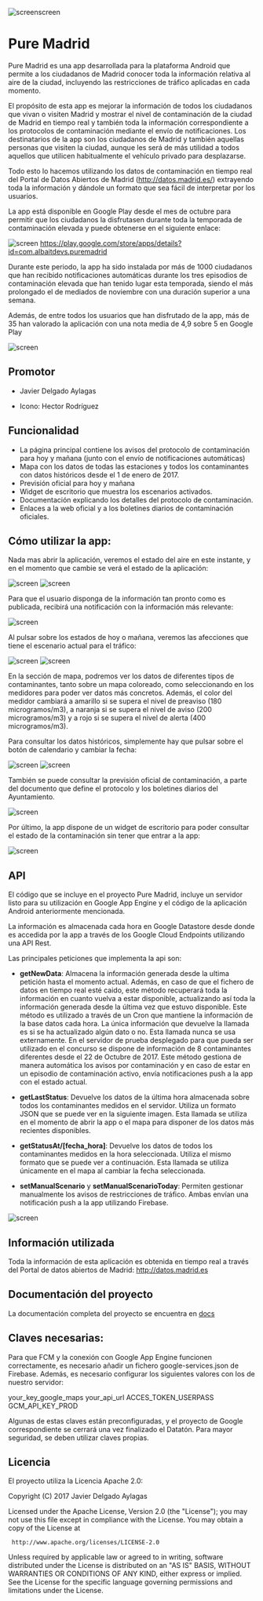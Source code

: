 
![screenscreen](docs/Screenshot_20171130-084253.png)

# Pure Madrid

Pure Madrid es una app desarrollada para la plataforma Android que permite a los ciudadanos de Madrid conocer toda la información relativa al aire de la ciudad, incluyendo las restricciones de tráfico aplicadas en cada momento.

El propósito de esta app es mejorar la información de todos los ciudadanos que vivan o visiten Madrid y mostrar el nivel de contaminación de la ciudad de Madrid en tiempo real y también toda la información correspondiente a los protocolos de contaminación mediante el envío de notificaciones. Los destinatarios de la app son los ciudadanos de Madrid y también aquellas personas que visiten la ciudad, aunque les será de más utilidad a todos aquellos que utilicen habitualmente el vehículo privado para desplazarse. 

Todo esto lo hacemos utilizando los datos de contaminación en tiempo real del Portal de Datos Abiertos de Madrid (http://datos.madrid.es/) extrayendo toda la información y dándole un formato que sea fácil de interpretar por los usuarios.

La app está disponible en Google Play desde el mes de octubre para permitir que los ciudadanos la disfrutasen durante toda la temporada de contaminación elevada y puede obtenerse en el siguiente enlace:

![screen](docs/google-play-badge.png)
https://play.google.com/store/apps/details?id=com.albaitdevs.puremadrid

Durante este periodo, la app ha sido instalada por más de 1000 ciudadanos que han recibido notificaciones automáticas durante los tres episodios de contaminación elevada que han tenido lugar esta temporada, siendo el más prolongado el de mediados de noviembre con una duración superior a una semana.

Además, de entre todos los usuarios que han disfrutado de la app, más de 35 han valorado la aplicación con una nota media de 4,9 sobre 5 en Google Play

![screen](docs/Screenshot_20171130-084103.png)

## Promotor

* Javier Delgado Aylagas

* Icono: Hector Rodríguez


## Funcionalidad

* La página principal contiene los avisos del protocolo de contaminación para hoy y mañana (junto con el envío de notificaciones automáticas)
* Mapa con los datos de todas las estaciones y todos los contaminantes con datos históricos desde el 1 de enero de 2017.
* Previsión oficial para hoy y mañana
* Widget de escritorio que muestra los escenarios activados.
* Documentación explicando los detalles del protocolo de contaminación.
* Enlaces a la web oficial y a los boletines diarios de contaminación oficiales.


## Cómo utilizar la app:

Nada mas abrir la aplicación, veremos el estado del aire en este instante, y en el momento que cambie se verá el estado de la aplicación:

![screen](docs/Captura1.png)
![screen](docs/Captura2.png)

Para que el usuario disponga de la información tan pronto como es publicada, recibirá una notificación con la información más relevante:

![screen](docs/Captura10.png)

Al pulsar sobre los estados de hoy o mañana, veremos las afecciones que tiene el escenario actual para el tráfico:

![screen](docs/Captura3.png)
![screen](docs/Captura4.png)

En la sección de mapa, podremos ver los datos de diferentes tipos de contaminantes, tanto sobre un mapa coloreado, como seleccionando en los medidores para poder ver datos más concretos. Además, el color del medidor cambiará a amarillo si se supera el nivel de preaviso (180 microgramos/m3), a naranja si se supera el nivel de aviso (200 microgramos/m3) y a rojo si se supera el nivel de alerta (400 microgramos/m3).

Para consultar los datos históricos, simplemente hay que pulsar sobre el botón de calendario y cambiar la fecha:

![screen](docs/Captura7.png)
![screen](docs/Captura8.png)

También se puede consultar la previsión oficial de contaminación, a parte del documento que define el protocolo y los boletines diarios del Ayuntamiento.

![screen](docs/Captura6.png)

Por último, la app dispone de un widget de escritorio para poder consultar el estado de la contaminación sin tener que entrar a la app:

![screen](docs/Captura9.png)


## API

El código que se incluye en el proyecto Pure Madrid, incluye un servidor listo para su utilización en Google App Engine y el código de la aplicación Android anteriormente mencionada.

La información es almacenada cada hora en Google Datastore desde donde es accedida por la app a través de los Google Cloud Endpoints utilizando una API Rest.

Las principales peticiones que implementa la api son:

* __getNewData__: Almacena la información generada desde la ultima petición hasta el momento actual. Además, en caso de que el fichero de datos en tiempo real esté caido, este método recuperará toda la información en cuanto vuelva a estar disponible, actualizando así toda la información generada desde la última vez que estuvo disponible. Este método es utilizado a través de un Cron que mantiene la información de la base datos cada hora. La única información que devuelve la llamada es si se ha actualizado algún dato o no. Esta llamada nunca se usa externamente. En el servidor de prueba desplegado para que pueda ser utilizado en el concurso se dispone de información de 8 contaminantes diferentes desde el 22 de Octubre de 2017. Este método gestiona de manera automática los avisos por contaminación y en caso de estar en un episodio de contaminación activo, envía notificaciones push a la app con el estado actual.

* __getLastStatus__: Devuelve los datos de la última hora almacenada sobre todos los contaminantes medidos en el servidor. Utiliza un formato JSON que se puede ver en la siguiente imagen. Esta llamada se utiliza en el momento de abrir la app o el mapa para disponer de los datos más recientes disponibles.

* __getStatusAt/[fecha_hora]__: Devuelve los datos de todos los contaminantes medidos en la hora seleccionada. Utiliza el mismo formato que se puede ver a continuación. Esta llamada se utiliza únicamente en el mapa al cambiar la fecha seleccionada.

* __setManualScenario__ y __setManualScenarioToday__: Permiten gestionar manualmente los avisos de restricciones de tráfico. Ambas envían una notificación push a la app utilizando Firebase.

![screen](docs/api.png)


## Información utilizada

Toda la información de esta aplicación es obtenida en tiempo real a través del Portal de datos abiertos de Madrid: http://datos.madrid.es


## Documentación del proyecto

La documentación completa del proyecto se encuentra en [docs](docs/)


## Claves necesarias:

Para que FCM y la conexión con Google App Engine funcionen correctamente, es necesario añadir un fichero google-services.json de Firebase.
Además, es necesario configurar los siguientes valores con los de nuestro servidor:

your_key_google_maps
your_api_url
ACCES_TOKEN_USERPASS
GCM_API_KEY_PROD

Algunas de estas claves están preconfiguradas, y el proyecto de Google correspondiente se cerrará una vez finalizado el Datatón. Para mayor seguridad, se deben utilizar claves propias.

## Licencia

El proyecto utiliza la Licencia Apache 2.0:

Copyright (C) 2017 Javier Delgado Aylagas

Licensed under the Apache License, Version 2.0 (the "License");
you may not use this file except in compliance with the License.
You may obtain a copy of the License at

     http://www.apache.org/licenses/LICENSE-2.0

Unless required by applicable law or agreed to in writing, software
distributed under the License is distributed on an "AS IS" BASIS,
WITHOUT WARRANTIES OR CONDITIONS OF ANY KIND, either express or implied.
See the License for the specific language governing permissions and
limitations under the License.
